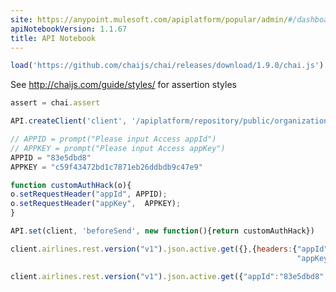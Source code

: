 ```yaml
---
site: https://anypoint.mulesoft.com/apiplatform/popular/admin/#/dashboard/apis/18801/versions/20074/portal/pages/33268/edit
apiNotebookVersion: 1.1.67
title: API Notebook
---
```


```javascript
load('https://github.com/chaijs/chai/releases/download/1.9.0/chai.js')
```

See http://chaijs.com/guide/styles/ for assertion styles

```javascript
assert = chai.assert
```

```javascript
API.createClient('client', '/apiplatform/repository/public/organizations/30/apis/18801/versions/20074/definition');
```

```javascript
// APPID = prompt("Please input Access appId")
// APPKEY = prompt("Please input Access appKey")
APPID = "83e5dbd8"
APPKEY = "c59f43472bd1c7871eb26ddbdb9c47e9"
```

```javascript
function customAuthHack(o){
o.setRequestHeader("appId", APPID);
o.setRequestHeader("appKey",  APPKEY);
}
```

```javascript
API.set(client, 'beforeSend', new function(){return customAuthHack})
```

```javascript
client.airlines.rest.version("v1").json.active.get({},{headers:{"appId":"83e5dbd8",
                                                                "appKey":"c59f43472bd1c7871eb26ddbdb9c47e9"}})
```

```javascript
client.airlines.rest.version("v1").json.active.get({"appId":"83e5dbd8","appKey":"c59f43472bd1c7871eb26ddbdb9c47e9"})
```